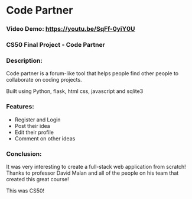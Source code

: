 # Code Partner
### Video Demo:  https://youtu.be/SqFf-0yiY0U
### CS50 Final Project - Code Partner
### Description:
Code partner is a forum-like tool that helps people find other people to collaborate on coding projects.

Built using Python, flask, html css, javascript and sqlite3
### Features:
- Register and Login
- Post their idea
- Edit their profile
- Comment on other ideas

### Conclusion:
It was very interesting to create a full-stack web application from scratch! Thanks to professor David Malan and all of the people on his team that created this great course!

This was CS50!
